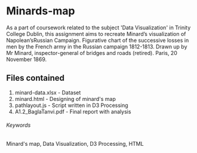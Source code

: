 # Minards-map

As a part of coursework related to the subject 'Data Visualization' in Trinity College Dublin, 
this assignment aims to recreate Minard’s visualization of Napolean’sRussian Campaign. 
Figurative chart of the successive losses in men by the French army in the Russian campaign 1812-1813. 
Drawn up by Mr Minard, inspector-general of bridges and roads (retired). Paris, 20 November 1869. 

## Files contained
1. minard-data.xlsx - Dataset
2. minard.html - Designing of minard's map
3. pathlayout.js - Script written in D3 Processing
4. A1.2_BaglaTanvi.pdf - Final report with analysis


###### Keywords
Minard's map, Data Visualization, D3 Processing, HTML

